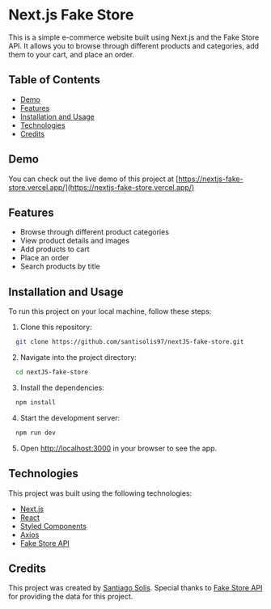 # Next.js Fake Store

This is a simple e-commerce website built using Next.js and the Fake Store API. It allows you to browse through different products and categories, add them to your cart, and place an order.

## Table of Contents

- [Demo](#demo)
- [Features](#features)
- [Installation and Usage](#installation-and-usage)
- [Technologies](#technologies)
- [Credits](#credits)

## Demo

You can check out the live demo of this project at [https://nextjs-fake-store.vercel.app/](https://nextjs-fake-store.vercel.app/)

## Features

- Browse through different product categories
- View product details and images
- Add products to cart
- Place an order
- Search products by title

## Installation and Usage

To run this project on your local machine, follow these steps:

1. Clone this repository:

```bash
  git clone https://github.com/santisolis97/nextJS-fake-store.git
```

2. Navigate into the project directory:

```bash
  cd nextJS-fake-store
```

3. Install the dependencies:

```bash
  npm install
```

4. Start the development server:

```bash
  npm run dev
```

5. Open [http://localhost:3000](http://localhost:3000) in your browser to see the app.

## Technologies

This project was built using the following technologies:

- [Next.js](https://nextjs.org/)
- [React](https://reactjs.org/)
- [Styled Components](https://styled-components.com/)
- [Axios](https://github.com/axios/axios)
- [Fake Store API](https://fakestoreapi.com/)

## Credits

This project was created by [Santiago Solis](https://github.com/santisolis97). Special thanks to [Fake Store API](https://fakestoreapi.com/) for providing the data for this project.
